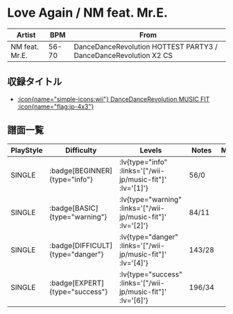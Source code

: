# Love Again / NM feat. Mr.E.

|Artist|BPM|From|
|------|---|----|
|NM feat. Mr.E.|56-70|DanceDanceRevolution HOTTEST PARTY3 / DanceDanceRevolution X2 CS|

## 収録タイトル

- [ :icon{name="simple-icons:wii"} DanceDanceRevolution MUSIC FIT :icon{name="flag:jp-4x3"} ](/wii-jp/music-fit)

## 譜面一覧

|PlayStyle|Difficulty|Levels|Notes|Movie|
|---------|----------|------|-----|-----|
|SINGLE| :badge[BEGINNER]{type="info"} | :lv{type="info" :links='["/wii-jp/music-fit"]' :lv='[1]'} |56/0||
|SINGLE| :badge[BASIC]{type="warning"} | :lv{type="warning" :links='["/wii-jp/music-fit"]' :lv='[2]'} |84/11||
|SINGLE| :badge[DIFFICULT]{type="danger"} | :lv{type="danger" :links='["/wii-jp/music-fit"]' :lv='[4]'} |143/28||
|SINGLE| :badge[EXPERT]{type="success"} | :lv{type="success" :links='["/wii-jp/music-fit"]' :lv='[6]'} |196/34||
